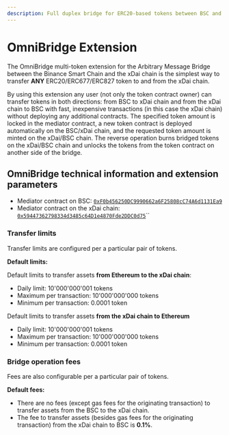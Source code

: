 ```yaml
---
description: Full duplex bridge for ERC20-based tokens between BSC and xDai
---
```


# OmniBridge Extension

The OmniBridge multi-token extension for the Arbitrary Message Bridge between the Binance Smart Chain and the xDai chain is the simplest way to transfer **ANY** ERC20/ERC677/ERC827 token to and from the xDai chain.

By using this extension any user \(not only the token contract owner\) can transfer tokens in both directions: from BSC to xDai chain and from the xDai chain to BSC with fast, inexpensive transactions \(in this case the xDai chain\) without deploying any additional contracts. The specified token amount is locked in the mediator contract, a new token contract is deployed automatically on the BSC/xDai chain, and the requested token amount is minted on the xDai/BSC chain. The reverse operation burns bridged tokens on the xDai/BSC chain and unlocks the tokens from the token contract on another side of the bridge.

## OmniBridge technical information and extension parameters

* Mediator contract on BSC: [`0xF0b456250DC9990662a6F25808cC74A6d1131Ea9`](https://bscscan.com/address/0xF0b456250DC9990662a6F25808cC74A6d1131Ea9)
* Mediator contract on the xDai chain: [`0x59447362798334d3485c64D1e4870Fde2DDC0d75`](https://blockscout.com/poa/xdai/address/0x59447362798334d3485c64D1e4870Fde2DDC0d75/transactions)\`\`

### Transfer limits 

Transfer limits are configured per a particular pair of tokens. 

**Default limits:**

Default limits to transfer assets **from Ethereum to the xDai chain**:

* Daily limit: 10'000'000'001 tokens
* Maximum per transaction: 10'000'000'000 tokens
* Minimum per transaction: 0.0001 token

Default limits to transfer assets **from the xDai chain to Ethereum** 

* Daily limit: 10'000'000'001 tokens
* Maximum per transaction: 10'000'000'000 tokens
* Minimum per transaction: 0.0001 token

### Bridge operation fees

Fees are also configurable per a particular pair of tokens.

**Default fees:**

* There are no fees \(except gas fees for the originating transaction\) to transfer assets from the BSC to the xDai chain.
* The fee to transfer assets \(besides gas fees for the originating transaction\) from the xDai chain to BSC is **0.1%**.



